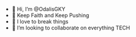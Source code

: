 - 👋 Hi, I’m @OdalisGKY
- 👀 Keep Faith and Keep Pushing
- 🌱 I love to break things
- 💞️ I’m looking to collaborate on everything TECH
<!---
OdalisGKY/OdalisGKY is a ✨ special ✨ repository because its `README.md` (this file) appears on your GitHub profile.
You can click the Preview link to take a look at your changes.
--->

